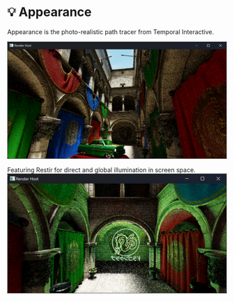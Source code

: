 # 💡 Appearance

Appearance is the photo-realistic path tracer from Temporal Interactive.

![Showcase](Showcase.png)

Featuring Restir for direct and global illumination in screen space.
![Restir](Restir.png)